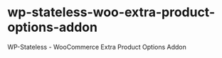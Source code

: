 # wp-stateless-woo-extra-product-options-addon
WP-Stateless - WooCommerce Extra Product Options Addon
